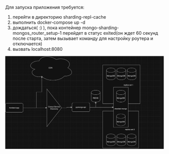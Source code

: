 Для запуска приложения требуется:
1. перейти в директорию sharding-repl-cache
2. выполнить docker-compose up -d
3. дождаться( :) ), пока контейнер mongo-sharding-mongos_router_setup-1 перейдет в статус exited(он ждет 60 секунд после старта, затем вызывает команду для настройку роутера и отключается)
4. вызвать localhost:8080

![Alt text](image.png)
